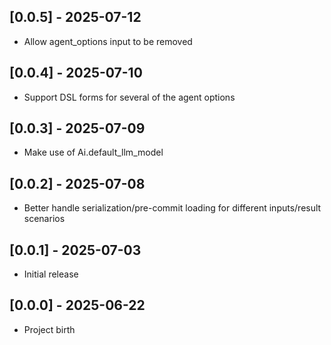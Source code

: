 ## [0.0.5] - 2025-07-12

- Allow agent_options input to be removed

## [0.0.4] - 2025-07-10

- Support DSL forms for several of the agent options

## [0.0.3] - 2025-07-09

- Make use of Ai.default_llm_model

## [0.0.2] - 2025-07-08

- Better handle serialization/pre-commit loading for different inputs/result scenarios

## [0.0.1] - 2025-07-03

- Initial release

## [0.0.0] - 2025-06-22

- Project birth
